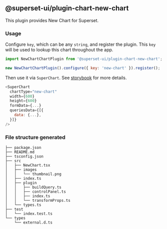 ## @superset-ui/plugin-chart-new-chart

This plugin provides New Chart for Superset.

### Usage

Configure `key`, which can be any `string`, and register the plugin. This `key` will be used to
lookup this chart throughout the app.

```js
import NewChartChartPlugin from '@superset-ui/plugin-chart-new-chart';

new NewChartChartPlugin().configure({ key: 'new-chart' }).register();
```

Then use it via `SuperChart`. See
[storybook](https://apache-superset.github.io/superset-ui/?selectedKind=plugin-chart-new-chart) for
more details.

```js
<SuperChart
  chartType="new-chart"
  width={600}
  height={600}
  formData={...}
  queriesData={[{
    data: {...},
  }]}
/>
```

### File structure generated

```
├── package.json
├── README.md
├── tsconfig.json
├── src
│   ├── NewChart.tsx
│   ├── images
│   │   └── thumbnail.png
│   ├── index.ts
│   ├── plugin
│   │   ├── buildQuery.ts
│   │   ├── controlPanel.ts
│   │   ├── index.ts
│   │   └── transformProps.ts
│   └── types.ts
├── test
│   └── index.test.ts
└── types
    └── external.d.ts
```
